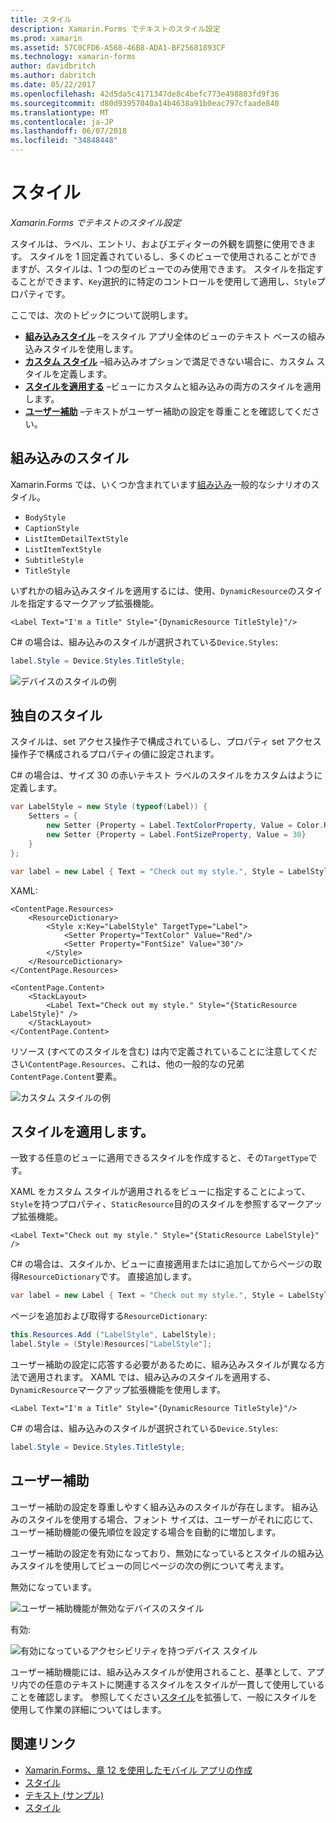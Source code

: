 ```yaml
---
title: スタイル
description: Xamarin.Forms でテキストのスタイル設定
ms.prod: xamarin
ms.assetid: 57C0CFD6-A568-46B8-ADA1-BF25681893CF
ms.technology: xamarin-forms
author: davidbritch
ms.author: dabritch
ms.date: 05/22/2017
ms.openlocfilehash: 42d5da5c4171347de8c4befc773e498803fd9f36
ms.sourcegitcommit: d80d93957040a14b4638a91b0eac797cfaade840
ms.translationtype: MT
ms.contentlocale: ja-JP
ms.lasthandoff: 06/07/2018
ms.locfileid: "34848448"
---
```

# <a name="styles"></a>スタイル

_Xamarin.Forms でテキストのスタイル設定_


スタイルは、ラベル、エントリ、およびエディターの外観を調整に使用できます。 スタイルを 1 回定義されているし、多くのビューで使用されることができますが、スタイルは、1 つの型のビューでのみ使用できます。
スタイルを指定することができます、`Key`選択的に特定のコントロールを使用して適用し、`Style`プロパティです。

ここでは、次のトピックについて説明します。

- **[組み込みスタイル](#Built-In_Styles)** &ndash;をスタイル アプリ全体のビューのテキスト ベースの組み込みスタイルを使用します。
- **[カスタム スタイル](#Custom_Styles)** &ndash;組み込みオプションで満足できない場合に、カスタム スタイルを定義します。
- **[スタイルを適用する](#Applying_Styles)** &ndash;ビューにカスタムと組み込みの両方のスタイルを適用します。
- **[ユーザー補助](#Accessibility)** &ndash;テキストがユーザー補助の設定を尊重ことを確認してください。

<a name="Built-In_Styles" />

## <a name="built-in-styles"></a>組み込みのスタイル

Xamarin.Forms では、いくつか含まれています[組み込み](http://developer.xamarin.com/api/type/Xamarin.Forms.Device+Styles/)一般的なシナリオのスタイル。

- `BodyStyle`
- `CaptionStyle`
- `ListItemDetailTextStyle`
- `ListItemTextStyle`
- `SubtitleStyle`
- `TitleStyle`

いずれかの組み込みスタイルを適用するには、使用、`DynamicResource`のスタイルを指定するマークアップ拡張機能。

```xaml
<Label Text="I'm a Title" Style="{DynamicResource TitleStyle}"/>
```

C# の場合は、組み込みのスタイルが選択されている`Device.Styles`:

```csharp
label.Style = Device.Styles.TitleStyle;
```

![](styles-images/builtinstyles.png "デバイスのスタイルの例")

<a name="Custom_Styles" />

## <a name="custom-styles"></a>独自のスタイル

スタイルは、set アクセス操作子で構成されているし、プロパティ set アクセス操作子で構成されるプロパティの値に設定されます。

C# の場合は、サイズ 30 の赤いテキスト ラベルのスタイルをカスタムはように定義します。

```csharp
var LabelStyle = new Style (typeof(Label)) {
    Setters = {
        new Setter {Property = Label.TextColorProperty, Value = Color.Red},
        new Setter {Property = Label.FontSizeProperty, Value = 30}
    }
};

var label = new Label { Text = "Check out my style.", Style = LabelStyle };
```

XAML:

```xaml
<ContentPage.Resources>
    <ResourceDictionary>
        <Style x:Key="LabelStyle" TargetType="Label">
            <Setter Property="TextColor" Value="Red"/>
            <Setter Property="FontSize" Value="30"/>
        </Style>
    </ResourceDictionary>
</ContentPage.Resources>

<ContentPage.Content>
    <StackLayout>
        <Label Text="Check out my style." Style="{StaticResource LabelStyle}" />
    </StackLayout>
</ContentPage.Content>
```

リソース (すべてのスタイルを含む) は内で定義されていることに注意してください`ContentPage.Resources`、これは、他の一般的なの兄弟`ContentPage.Content`要素。

![](styles-images/customstyle.png "カスタム スタイルの例")

<a name="Applying_Styles" />

## <a name="applying-styles"></a>スタイルを適用します。

一致する任意のビューに適用できるスタイルを作成すると、その`TargetType`です。

XAML をカスタム スタイルが適用されるをビューに指定することによって、`Style`を持つプロパティ、`StaticResource`目的のスタイルを参照するマークアップ拡張機能。

```xaml
<Label Text="Check out my style." Style="{StaticResource LabelStyle}" />
```

C# の場合は、スタイルか、ビューに直接適用またはに追加してからページの取得`ResourceDictionary`です。 直接追加します。

```csharp
var label = new Label { Text = "Check out my style.", Style = LabelStyle };
```

ページを追加および取得する`ResourceDictionary`:

```csharp
this.Resources.Add ("LabelStyle", LabelStyle);
label.Style = (Style)Resources["LabelStyle"];
```

ユーザー補助の設定に応答する必要があるために、組み込みスタイルが異なる方法で適用されます。 XAML では、組み込みのスタイルを適用する、`DynamicResource`マークアップ拡張機能を使用します。

```xaml
<Label Text="I'm a Title" Style="{DynamicResource TitleStyle}"/>
```

C# の場合は、組み込みのスタイルが選択されている`Device.Styles`:

```csharp
label.Style = Device.Styles.TitleStyle;
```

## <a name="accessibility"></a>ユーザー補助

ユーザー補助の設定を尊重しやすく組み込みのスタイルが存在します。 組み込みのスタイルを使用する場合、フォント サイズは、ユーザーがそれに応じて、ユーザー補助機能の優先順位を設定する場合を自動的に増加します。

ユーザー補助の設定を有効になっており、無効になっているとスタイルの組み込みスタイルを使用してビューの同じページの次の例について考えます。

無効になっています。

![](styles-images/pre-access.png "ユーザー補助機能が無効なデバイスのスタイル")

有効:

![](styles-images/post-access.png "有効になっているアクセシビリティを持つデバイス スタイル")

ユーザー補助機能には、組み込みスタイルが使用されること、基準として、アプリ内での任意のテキストに関連するスタイルをスタイルが一貫して使用していることを確認します。 参照してください[スタイル](~/xamarin-forms/user-interface/styles/index.md)を拡張して、一般にスタイルを使用して作業の詳細についてはします。


## <a name="related-links"></a>関連リンク

- [Xamarin.Forms、章 12 を使用したモバイル アプリの作成](https://developer.xamarin.com/r/xamarin-forms/book/chapter12.pdf)
- [スタイル](~/xamarin-forms/user-interface/styles/index.md)
- [テキスト (サンプル)](https://developer.xamarin.com/samples/xamarin-forms/UserInterface/Text)
- [スタイル](https://developer.xamarin.com/api/type/Xamarin.Forms.Style/)
